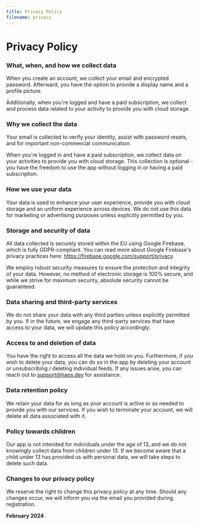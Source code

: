 ```yaml
---
title: Privacy Policy
filename: privacy
--- 
```


# Privacy Policy 

### What, when, and how we collect data

When you create an account, we collect your email and encrypted password. Afterward, you have the option to provide a display name and a profile picture.

Additionally, when you're logged and have a paid subscription, we collect and process data related to your activity to provide you with cloud storage.

### Why we collect the data

Your email is collected to verify your identity, assist with password resets, and for important non-commercial communication.

When you're logged in and have a paid subscription, we collect data on your activities to provide you with cloud storage. This collection is optional - you have the freedom to use the app without logging in or having a paid subscription.

### How we use your data

Your data is used to enhance your user experience, provide you with cloud storage and an uniform experience across devices. We do not use this data for marketing or advertising purposes unless explicitly permitted by you.

### Storage and security of data

All data collected is securely stored within the EU using Google Firebase, which is fully GDPR-compliant. You can read more about Google Firebase's privacy practices here: https://firebase.google.com/support/privacy.

We employ robust security measures to ensure the protection and integrity of your data. However, no method of electronic storage is 100% secure, and while we strive for maximum security, absolute security cannot be guaranteed.

### Data sharing and third-party services

We do not share your data with any third parties unless explicitly permitted by you. If in the future, we engage any third-party services that have access to your data, we will update this policy accordingly.

### Access to and deletion of data

You have the right to access all the data we hold on you. Furthermore, if you wish to delete your data, you can do so in the app by deleting your account or unsubscribing / deleting individual feeds. If any issues arise, you can reach out to support@haps.dev for assistance.

### Data retention policy

We retain your data for as long as your account is active or as needed to provide you with our services. If you wish to terminate your account, we will delete all data associated with it.

### Policy towards children

Our app is not intended for individuals under the age of 13, and we do not knowingly collect data from children under 13. If we become aware that a child under 13 has provided us with personal data, we will take steps to delete such data.

### Changes to our privacy policy

We reserve the right to change this privacy policy at any time. Should any changes occur, we will inform you via the email you provided during registration.


**February 2024**
